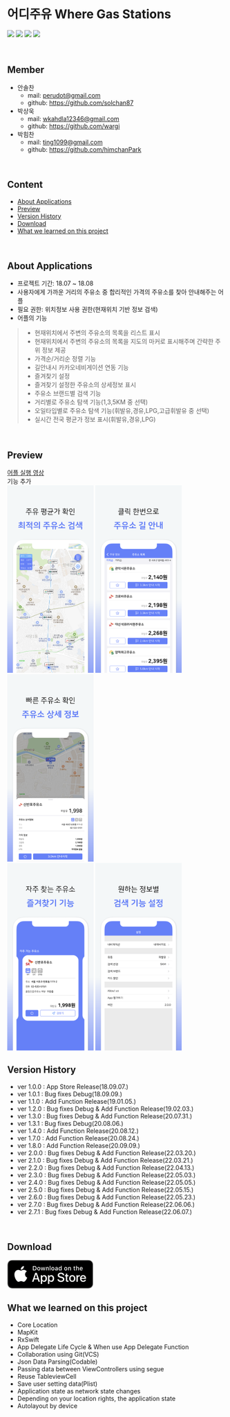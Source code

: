 # 어디주유 Where Gas Stations
<p align="left">
<img src="https://img.shields.io/badge/swift-5.0-blue.svg" />
<img src="https://img.shields.io/badge/xcode-11.6-green.svg" />
<img src="https://img.shields.io/badge/ios-12.0-yellow.svg" />
<img src="https://img.shields.io/badge/licence-MIT-lightgrey.svg" /> 
</p>
<br>

## Member

- 안솔찬
    - mail: perudot@gmail.com  
    - github: https://github.com/solchan87
- 박상욱
    - mail: wkahdla12346@gmail.com 
    - github: https://github.com/wargi
- 박힘찬
    - mail: ting1099@gmail.com 
    - github: https://github.com/himchanPark

<br>

## Content

- [About Applications](#about-applications)
- [Preview](#preview)
- [Version History](#version-history)
- [Download](#download)
- [What we learned on this project](#what-we-learned-on-this-project)

<br>

## About Applications

- 프로젝트 기간: 18.07 ~ 18.08
- 사용자에게 가까운 거리의 주유소 중 합리적인 가격의 주유소를 찾아 안내해주는 어플
- 필요 권한: 위치정보 사용 권한(현재위치 기반 정보 검색)
- 어플의 기능
>- 현재위치에서 주변의 주유소의 목록을 리스트 표시
>- 현재위치에서 주변의 주유소의 목록을 지도의 마커로 표시해주며 간략한 주위 정보 제공
>- 가격순/거리순 정렬 기능
>- 길안내시 카카오네비게이션 연동 기능
>- 즐겨찾기 설정
>- 즐겨찾기 설정한 주유소의 상세정보 표시
>- 주유소 브랜드별 검색 기능
>- 거리별로 주유소 탐색 기능(1,3,5KM 중 선택)
>- 오일타입별로 주유소 탐색 기능(휘발유,경유,LPG,고급휘발유 중 선택)
>- 실시간 전국 평균가 정보 표시(휘발유,경유,LPG)

<br>

## Preview
<p align="left">
<a href="https://vimeo.com/288497922"> 어플 실행 영상 </a> <br>기능 추가<br>

<img src="IntroduceImage/1.png" width="200" />
<img src="IntroduceImage/2.png" width="200" />
<img src="IntroduceImage/3.png" width="200" />
<br>
<img src="IntroduceImage/4.png" width="200" />
<img src="IntroduceImage/5.png" width="200" />
</p>

## Version History

- ver 1.0.0 : App Store Release(18.09.07.)
- ver 1.0.1 : Bug fixes Debug(18.09.09.)
- ver 1.1.0 : Add Function Release(19.01.05.)
- ver 1.2.0 : Bug fixes Debug & Add Function Release(19.02.03.)
- ver 1.3.0 : Bug fixes Debug & Add Function Release(20.07.31.)
- ver 1.3.1 : Bug fixes Debug(20.08.06.)
- ver 1.4.0 : Add Function Release(20.08.12.)
- ver 1.7.0 : Add Function Release(20.08.24.)
- ver 1.8.0 : Add Function Release(20.09.09.)
- ver 2.0.0 : Bug fixes Debug & Add Function Release(22.03.20.)
- ver 2.1.0 : Bug fixes Debug & Add Function Release(22.03.21.)
- ver 2.2.0 : Bug fixes Debug & Add Function Release(22.04.13.)
- ver 2.3.0 : Bug fixes Debug & Add Function Release(22.05.03.)
- ver 2.4.0 : Bug fixes Debug & Add Function Release(22.05.05.)
- ver 2.5.0 : Bug fixes Debug & Add Function Release(22.05.15.)
- ver 2.6.0 : Bug fixes Debug & Add Function Release(22.05.23.)
- ver 2.7.0 : Bug fixes Debug & Add Function Release(22.06.06.)
- ver 2.7.1 : Bug fixes Debug & Add Function Release(22.06.07.)

<br>

## Download
<a href="https://itunes.apple.com/kr/app/%EC%96%B4%EB%94%94%EC%A3%BC%EC%9C%A0/id1435350344?mt=8"> ![Available](IntroduceImage/Download_on_the_App_Store_Badge_US-UK_blk.png)
</a>
<br>

## What we learned on this project

- Core Location
- MapKit
- RxSwift
- App Delegate Life Cycle & When use App Delegate Function
- Collaboration using Git(VCS)
- Json Data Parsing(Codable)
- Passing data between ViewControllers using segue
- Reuse TableviewCell
- Save user setting data(Plist)
- Application state as network state changes
- Depending on your location rights, the application state
- Autolayout by device

<br>
